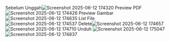 Sebelum Unggah![Screenshot 2025-06-12 174320](https://github.com/user-attachments/assets/954ad34a-88d1-4652-aa66-a2f24668774e)
Preview PDF ![Screenshot 2025-06-12 174426](https://github.com/user-attachments/assets/98d41935-4e70-468c-a5ff-1f9a289f431f)
Preview Gambar![Screenshot 2025-06-12 174635](https://github.com/user-attachments/assets/26e38688-d8c1-4bc3-bb04-085d2efabceb)
List File ![Screenshot 2025-06-12 174537](https://github.com/user-attachments/assets/fe24fb6d-0d65-41a8-9cc0-f8e9f51197dd)
Delete![Screenshot 2025-06-12 174657](https://github.com/user-attachments/assets/350c456b-1f2e-4d0e-b392-640ac0c6f486)
![Screenshot 2025-06-12 174710](https://github.com/user-attachments/assets/8b4bf07c-48a2-4acd-8c8c-aa22de675afd)
Unduh ![Screenshot 2025-06-12 175047](https://github.com/user-attachments/assets/ce46fb54-93eb-4e06-b892-00a0cf48e19a)
![Screenshot 2025-06-12 174837](https://github.com/user-attachments/assets/efc3cdef-96dc-4477-bf0c-155227cbbb2e)
